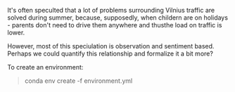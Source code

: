 It's often speculted that a lot of problems surrounding Vilnius traffic are solved during summer, because, supposedly,
when childern are on holidays - parents don't need to drive them anywhere and thusthe load on traffic is lower.

However, most of this speciulation is observation and sentiment based. Perhaps we could quantify this relationship
and formalize it a bit more?


To create an environment:
> conda env create -f environment.yml
